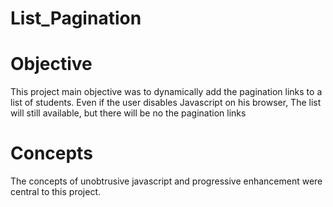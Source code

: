 # List_Pagination

# Objective
This project main objective was to dynamically add the pagination links to a list of students.
Even if the user disables Javascript on his browser, The list will still available, but there will be no the pagination links
# Concepts
The concepts of unobtrusive  javascript and progressive enhancement were central to this project.

